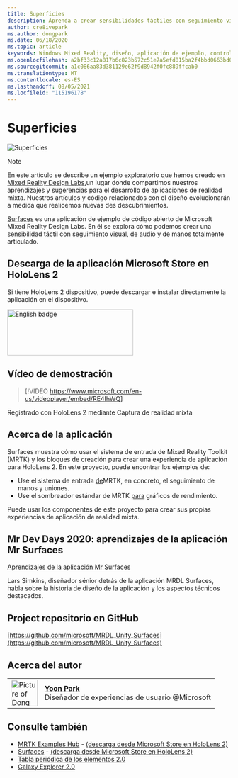 ```yaml
---
title: Superficies
description: Aprenda a crear sensibilidades táctiles con seguimiento visual, audio y manos articuladas en la aplicación de ejemplo Surfaces.
author: cre8ivepark
ms.author: dongpark
ms.date: 06/18/2020
ms.topic: article
keywords: Windows Mixed Reality, diseño, aplicación de ejemplo, controles, MRTK, Mixed Reality Toolkit, Unity, aplicaciones de ejemplo, aplicaciones de ejemplo, código abierto, Microsoft Store, HoloLens, casco de realidad mixta, casco de realidad mixta de Windows, casco de realidad virtual
ms.openlocfilehash: a2bf33c12a817b6c823b572c51e7a5efd815ba2f4bbd0663bd076d33ef1f5dee
ms.sourcegitcommit: a1c086aa83d381129e62f9d8942f0fc889ffcab0
ms.translationtype: MT
ms.contentlocale: es-ES
ms.lasthandoff: 08/05/2021
ms.locfileid: "115196178"
---
```

# <a name="surfaces"></a>Superficies

![Superficies](images/MRDL_Surfaces_1.jpg)

>[!NOTE]
>En este artículo se describe un ejemplo exploratorio que hemos creado en [Mixed Reality Design Labs,](https://github.com/Microsoft/MRDesignLabs_Unity)un lugar donde compartimos nuestros aprendizajes y sugerencias para el desarrollo de aplicaciones de realidad mixta. Nuestros artículos y código relacionados con el diseño evolucionarán a medida que realicemos nuevas des descubrimientos.

[Surfaces](https://github.com/microsoft/MRDL_Unity_Surfaces)  es una aplicación de ejemplo de código abierto de Microsoft Mixed Reality Design Labs. En él se explora cómo podemos crear una sensibilidad táctil con seguimiento visual, de audio y de manos totalmente articulado.

## <a name="download-app-from-microsoft-store-in-hololens-2"></a>Descarga de la aplicación Microsoft Store en HoloLens 2
Si tiene HoloLens 2 dispositivo, puede descargar e instalar directamente la aplicación en el dispositivo.

<a href='//www.microsoft.com/store/apps/9nvkpv3sk3x0?cid=storebadge&ocid=badge'><img src='https://developer.microsoft.com/store/badges/images/English_get-it-from-MS.png' alt='English badge' width="284px" height="104px" style='width: 284px; height: 104px;'/></a>

## <a name="demo-video"></a>Vídeo de demostración 

> [!VIDEO https://www.microsoft.com/en-us/videoplayer/embed/RE4IhWQ]

Registrado con HoloLens 2 mediante Captura de realidad mixta

## <a name="about-the-app"></a>Acerca de la aplicación

Surfaces muestra cómo usar el sistema de entrada de Mixed Reality Toolkit (MRTK) y los bloques de creación para crear una experiencia de aplicación para HoloLens 2. En este proyecto, puede encontrar los ejemplos de:

- Use el sistema de entrada [de](/windows/mixed-reality/mrtk-unity/features/input/overview)MRTK, en concreto, el seguimiento de manos y uniones.
- Use el sombreador estándar de MRTK [para](/windows/mixed-reality/mrtk-unity/features/rendering/mrtk-standard-shader) gráficos de rendimiento.

Puede usar los componentes de este proyecto para crear sus propias experiencias de aplicación de realidad mixta.

## <a name="mr-dev-days-2020---learnings-from-the-mr-surfaces-app"></a>Mr Dev Days 2020: aprendizajes de la aplicación Mr Surfaces

[Aprendizajes de la aplicación Mr Surfaces](https://channel9.msdn.com/Shows/Docs-Mixed-Reality/Learnings-from-the-MR-Surfaces-App)

Lars Simkins, diseñador sénior detrás de la aplicación MRDL Surfaces, habla sobre la historia de diseño de la aplicación y los aspectos técnicos destacados.

## <a name="project-repository-on-github"></a>Project repositorio en GitHub

[https://github.com/microsoft/MRDL_Unity_Surfaces](https://github.com/microsoft/MRDL_Unity_Surfaces)


## <a name="about-the-author"></a>Acerca del autor

<table style="border-collapse:collapse" padding-left="0px">
<tr>
<td style="border-style: none" width="60px"><img alt="Picture of Dong Yoon Park" width="60" height="60" src="images/dongyoonpark.jpg"></td>
<td style="border-style: none"><a href="http://dongyoonpark.com" target="_blank"><b>Yoon Park</b></a><br>Diseñador de experiencias de usuario @Microsoft</td>
</tr>
</table>

## <a name="see-also"></a>Consulte también

* [MRTK Examples Hub](/windows/mixed-reality/mrtk-unity/features/example-scenes/example-hub) - [(descarga desde Microsoft Store en HoloLens 2)](https://www.microsoft.com/en-us/p/mrtk-examples-hub/9mv8c39l2sj4)
* [Surfaces](sampleapp-surfaces.md) - [(descarga desde Microsoft Store en HoloLens 2)](https://www.microsoft.com/en-us/p/surfaces/9nvkpv3sk3x0)
* [Tabla periódica de los elementos 2.0](https://medium.com/@dongyoonpark/bringing-the-periodic-table-of-the-elements-app-to-hololens-2-with-mrtk-v2-a6e3d8362158)
* [Galaxy Explorer 2.0](galaxy-explorer-update.md)